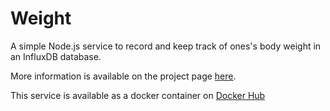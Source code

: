 # Weight

A simple Node.js service to record and keep track of ones's body weight in an InfluxDB database.

More information is available on the project page [here](https://articles.maximemoreillon.com/articles/4d7c6224-9574-4015-b45b-c6f2cbfb4e4c).

This service is available as a docker container on [Docker Hub](https://hub.docker.com/r/moreillon/weight)
